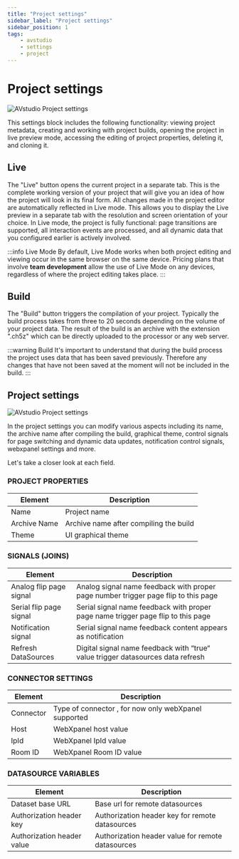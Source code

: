```yaml
---
title: "Project settings"
sidebar_label: "Project settings"
sidebar_position: 1
tags:
    - avstudio
    - settings
    - project
---
```


#  Project settings 

![AVstudio Project settings](./img/avstudio-projectsettings.png)

This settings block includes the following functionality: viewing
project metadata, creating and working with project builds, opening the
project in live preview mode, accessing the editing of project
properties, deleting it, and cloning it.

## Live

The "Live" button opens the current project in a separate tab. This is
the complete working version of your project that will give you an idea
of how the project will look in its final form. All changes made in the
project editor are automatically reflected in Live mode. This allows you
to display the Live preview in a separate tab with the resolution and
screen orientation of your choice. In Live mode, the project is fully
functional: page transitions are supported, all interaction events are
processed, and all dynamic data that you configured earlier is actively
involved.

:::info Live Mode
By default, Live Mode works when both project editing and viewing occur
in the same browser on the same device. Pricing plans that involve
**team development** allow the use of Live Mode on any devices,
regardless of where the project editing takes place.
:::

## Build

The "Build" button triggers the compilation of your project. Typically
the build process takes from three to 20 seconds depending on the volume
of your project data. The result of the build is an archive with the
extension ".ch5z" which can be directly uploaded to the processor or any
web server.

:::warning Build
It's important to understand that during the build process the project
uses data that has been saved previously. Therefore any changes that
have not been saved at the moment will not be included in the build.
:::

## Project settings

![AVstudio Project settings](./img/project-settings2.png)

In the project settings you can modify various aspects including its
name, the archive name after compiling the build, graphical theme,
control signals for page switching and dynamic data updates,
notification control signals, webxpanel settings and more.

Let's take a closer look at each field.

### PROJECT PROPERTIES
|Element|Description|
|---|---|
|Name|Project name
|Archive Name|Archive name after compiling the build
|Theme|UI graphical theme|

### SIGNALS (JOINS)
|Element|Description|
|---|---|
|Analog flip page signal|Analog signal name feedback with proper page number trigger page flip to this page|
|Serial flip page signal|Serial signal name feedback with proper page name trigger page flip to this page|
|Notification signal|Serial signal name feedback content appears as notification|
|Refresh DataSources|Digital signal name feedback with “true“ value trigger datasources data refresh|

### CONNECTOR SETTINGS
|Element|Description|
|---|---|
|Connector|Type of connector , for now only webXpanel supported|
|Host|WebXpanel host value|
|IpId|WebXpanel IpId value|
|Room ID|WebXpanel Room ID value|

### DATASOURCE VARIABLES
|Element|Description|
|---|---|
|Dataset base URL|Base url for remote datasources|
|Authorization header key|Authorization header key for remote datasources|
|Authorization header value|Authorization header value for remote datasources|

